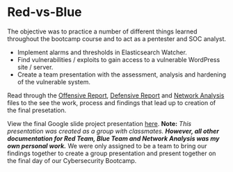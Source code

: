 # Red-vs-Blue
The objective was to practice a number of different things learned throughout the bootcamp course and to act as a pentester and SOC analyst.

- Implement alarms and thresholds in Elasticsearch Watcher.
- Find vulnerabilities / exploits to gain access to a vulnerable WordPress site / server.
- Create a team presentation with the assessment, analysis and hardening of the vulnerable system.

Read through the [Offensive Report](https://github.com/NathanJacobsen/Red-vs-Blue/blob/main/Offensive%20Report.docx), [Defensive Report](https://github.com/NathanJacobsen/Red-vs-Blue/blob/main/Defensive%20Report.docx) and [Network Analysis](https://github.com/NathanJacobsen/Red-vs-Blue/blob/main/Network%20Analysis.docx) files to the see the work, process and findings that lead up to creation of the final presetation.

View the final Google slide project presentation [here](https://docs.google.com/presentation/d/1zbRd4Ti1Lgfej9V8rqeBmJhmAeu-HJbyaShESB-GSPw/edit?usp=sharing). **Note:** *This presentation was created as a group with classmates.* ***However, all other documentation for Red Team, Blue Team and Network Analysis was my own personal work.*** We were only assigned to be a team to bring our findings together to create a group presentation and present together on the final day of our Cybersecurity Bootcamp.
